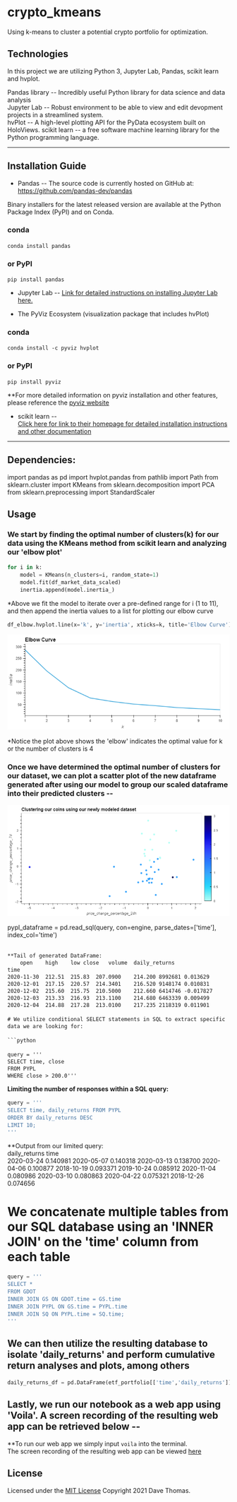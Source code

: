 # crypto_kmeans
Using k-means to cluster a potential crypto portfolio for optimization.

## Technologies

In this project we are utilizing Python 3, Jupyter Lab, Pandas, scikit learn and hvplot.   

Pandas library -- Incredibly useful Python library for data science and data analysis  
Jupyter Lab -- Robust environment to be able to view and edit devopment projects in a streamlined system.  
hvPlot -- A high-level plotting API for the PyData ecosystem built on HoloViews.
scikit learn -- a free software machine learning library for the Python programming language.

---

## Installation Guide

* Pandas -- The source code is currently hosted on GitHub at: https://github.com/pandas-dev/pandas

Binary installers for the latest released version are available at the Python Package Index (PyPI) and on Conda.

### conda
`conda install pandas`
### or PyPI
`pip install pandas`

* Jupyter Lab -- 
    [Link for detailed instructions on installing Jupyter Lab here.](https://jupyter.org/install)  
    
*  The PyViz Ecosystem (visualization package that includes hvPlot)  

### conda
`conda install -c pyviz hvplot`
### or PyPI
`pip install pyviz`  

**For more detailed information on pyviz installation and other features, please reference the [pyviz website](https://pyviz.org/)
 

*  scikit learn --  
    [Click here for link to their homepage for detailed installation instructions and other documentation](https://scikit-learn.org/stable/) 
    
---
## Dependencies:  

import pandas as pd
import hvplot.pandas
from pathlib import Path
from sklearn.cluster import KMeans
from sklearn.decomposition import PCA
from sklearn.preprocessing import StandardScaler

## Usage

### We start by finding the optimal number of clusters(k) for our data using the KMeans method from scikit learn and analyzing our 'elbow plot'  

```python  
for i in k:
    model = KMeans(n_clusters=i, random_state=1)
    model.fit(df_market_data_scaled)
    inertia.append(model.inertia_)  
```  
*Above we fit the model to iterate over a pre-defined range for i (1 to 11), and then append the inertia values to a list for plotting our elbow curve  

```python  
df_elbow.hvplot.line(x='k', y='inertia', xticks=k, title='Elbow Curve')  
```  
![Elbow plot](./Resources/elbow_plot.png)  

*Notice the plot above shows the 'elbow' indicates the optimal value for k or the number of clusters is 4  
  

### Once we have determined the optimal number of clusters for our dataset, we can plot a scatter plot of the new dataframe generated after using our model to group our scaled dataframe into their predicted clusters  --  

![Scatter Plot](./Resources/clusters_scatter.png)

  
pypl_dataframe = pd.read_sql(query, con=engine, parse_dates=['time'], index_col='time')
```

**Tail of generated DataFrame:
	open	high	low	close	volume	daily_returns
time						
2020-11-30	212.51	215.83	207.0900	214.200	8992681	0.013629
2020-12-01	217.15	220.57	214.3401	216.520	9148174	0.010831
2020-12-02	215.60	215.75	210.5000	212.660	6414746	-0.017827
2020-12-03	213.33	216.93	213.1100	214.680	6463339	0.009499
2020-12-04	214.88	217.28	213.0100	217.235	2118319	0.011901

# We utilize conditional SELECT statements in SQL to extract specific data we are looking for:  

```python

query = '''
SELECT time, close 
FROM PYPL
WHERE close > 200.0'''  
```  
**Limiting the number of responses within a SQL query:**  

```python
query = '''
SELECT time, daily_returns FROM PYPL
ORDER BY daily_returns DESC
LIMIT 10;
'''
```
**Output from our limited query:  
    	daily_returns
time	
2020-03-24	0.140981
2020-05-07	0.140318
2020-03-13	0.138700
2020-04-06	0.100877
2018-10-19	0.093371
2019-10-24	0.085912
2020-11-04	0.080986
2020-03-10	0.080863
2020-04-22	0.075321
2018-12-26	0.074656


# We concatenate multiple tables from our SQL database using an 'INNER JOIN' on the 'time' column from each table  

```python
query = '''
SELECT *
FROM GDOT
INNER JOIN GS ON GDOT.time = GS.time
INNER JOIN PYPL ON GS.time = PYPL.time
INNER JOIN SQ ON PYPL.time = SQ.time;
'''
```
## We can then utilize the resulting database to isolate 'daily_returns' and perform cumulative return analyses and plots, among others  
```python
daily_returns_df = pd.DataFrame(etf_portfolio[['time','daily_returns']])
```
## Lastly, we run our notebook as a web app using 'Voila'.  A screen recording of the resulting web app can be retrieved below --

**To run our web app we simply input `voila` into the terminal.  
  The screen recording of the resulting web app can be viewed [here](./screen-capture.webm)


## License

Licensed under the [MIT License](https://github.com/git/git-scm.com/blob/main/MIT-LICENSE.txt)  Copyright 2021 Dave Thomas.


